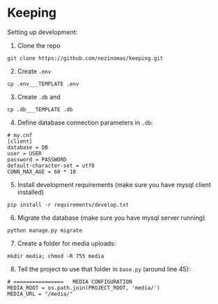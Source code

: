 # Keeping

Setting up development:

1. Clone the repo
```
git clone https://github.com/nezinomas/keeping.git
```

2. Create `.env`
```
cp .env___TEMPLATE .env
```

3. Create `.db` and
```
cp .db___TEMPLATE .db
```

4. Define database connection parameters in `.db`:
```
# my.cnf
[client]
database = DB
user = USER
password = PASSWORD
default-character-set = utf8
CONN_MAX_AGE = 60 * 10
```

5. Install development requirements (make sure you have mysql client installed)
```
pip install -r requirements/develop.txt
```

6. Migrate the database (make sure you have mysql server running)
```
python manage.py migrate
```

7. Create a folder for media uploads:
```
mkdir media; chmod -R 755 media 
```

8. Tell the project to use that folder in `base.py` (around line 45):
```
# ================   MEDIA CONFIGURATION
MEDIA_ROOT = os.path.join(PROJECT_ROOT, 'media/')
MEDIA_URL = "/media/"
```
